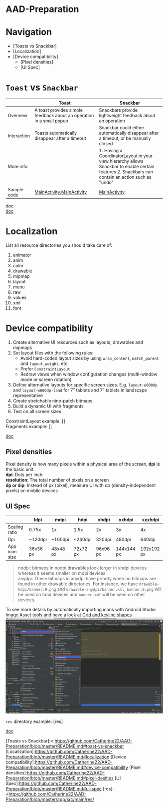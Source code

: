 # AAD-Preparation

# Navigation
- [Toasts vs Snackbar]         
- [Localization]      
- [Device compatibility]        
    - [Pixel densities]     
    - [UI Spec]



# ```Toast``` vs ```Snackbar```       
|             | Toast                                                                | Snackbar            |
|-------------|----------------------------------------------------------------------|-----------------------------------------------------------------------------------------------------------|
| Overview    | A toast provides simple feedback about an operation in a small popup | Snackbars provide lightweight feedback about an operation                                                                                         |
| Interaction | Toasts automatically disappear after a timeout                       | Snackbar could either automatically disappear after a timeout, or be manually closed                                                           |
| More info   |                                                                      | 1. Having a CoordinatorLayout in your view hierarchy allows Snackbar to enable certain features 2. Snackbars can contain an action such as "undo"|
| Sample code | [MainActivity],[MainActivity]                                        | [MainActivity]      |


[doc](https://developer.android.com/guide/topics/ui/notifiers/toasts)       
[doc](https://developer.android.com/reference/android/support/design/widget/Snackbar)       


# Localization
List all resource directories you should take care of:       
1. animator     
2. anim     
3. color        
4. drawable     
5. mipmap       
6. layout       
7. menu     
8. raw      
9. values       
10. xml     
11. font       


# Device compatibility
1. Create alternative UI resources such as layouts, drawables and mipmaps     
2. Set layout files with the following rules:       
    - Avoid hard-coded layout sizes by using ```wrap_content```, ```match_parent``` and ```layout_weight```, etc        
    - Prefer ```ConstraintLayout```     
    - Redraw views when window configuration changes (multi-window mode or screen rotation)        
3. Define alternative layouts for specific screen sizes. E.g. ```layout-w600dp``` and ```layout-w600dp-land``` for 7” tablets and 7” tablets in landscape representative        
4. Create stretchable nine-patch bitmaps        
5. Build a dynamic UI with fragments        
6. Test on all screen sizes     

ConstraintLayout example: []      
Fragments example: []     

[doc](https://developer.android.com/training/multiscreen/screensizes)


## Pixel densities
Pixel density is how many pixels within a physical area of the screen, **dpi** is the basic unit.       
**dpi**: Dots per inch      
**resolution**: The total number of pixels on a screen      
**dp or dip**: Instead of px (pixel), measure UI with dp (density-independent pixels) on mobile devices       


## UI Spec
|               | ldpi     | mdpi     | hdpi     | xhdpi    | xxhdpi     | xxxhdpi    |
|---------------|----------|----------|----------|----------|------------|------------|
| Scaling ratio | 0.75x    | 1x       | 1.5x     | 2x       | 3x         | 4x         |
| Dpi           | ~120dpi  | ~160dpi  | ~240dpi  | 320dpi   | 480dpi     | 640dip     |
| App icon size | 36x36 px | 48x48 px | 72x72 px | 96x96 px | 144x144 px | 192x192 px |

> nodpi: bitmaps in nodpi drawables look larger in xhdpi devices whereas it seems smaller on mdpi devices.      
> anydpi: These bitmaps in anydpi have priority when no bitmaps are found in other drawable directories. For instance, we have ```drawable-hdpi/banner.9.png``` and ```drawable-anydpi/banner.xml```, ```banner.9.png``` will be used on hdpi devices and ```banner.xml``` will be seen on other devices.       

To see more details by automatically importing icons with Android Studio Image Asset tools and have a look at [Grid and keyline shapes]        
![screenshot](https://raw.githubusercontent.com/Catherine22/AAD-Preparation/master/screenshots/image-asset.png)  

```res``` directory example: [res]     

[doc](https://developer.android.com/guide/practices/screens_support)        




[Toasts vs Snackbar]:<:<https://github.com/Catherine22/AAD-Preparation/blob/master/README.md#toast-vs-snackbar>
[Localization]:<https://github.com/Catherine22/AAD-Preparation/blob/master/README.md#localization>
[Device compatibility]:<https://github.com/Catherine22/AAD-Preparation/blob/master/README.md#device-compatibility>
[Pixel densities]:<https://github.com/Catherine22/AAD-Preparation/blob/master/README.md#pixel-desities>
[UI Spec]:<https://github.com/Catherine22/AAD-Preparation/blob/master/README.md#ui-spec>
[res]:<https://github.com/Catherine22/AAD-Preparation/blob/master/app/src/main/res/

[MainActivity]:<https://github.com/Catherine22/AAD-Preparation/blob/master/app/src/main/java/com/catherine/materialdesignapp/MainActivity.java>
[Grid and keyline shapes]:<https://material.io/design/iconography/#grid-keyline-shapes>


